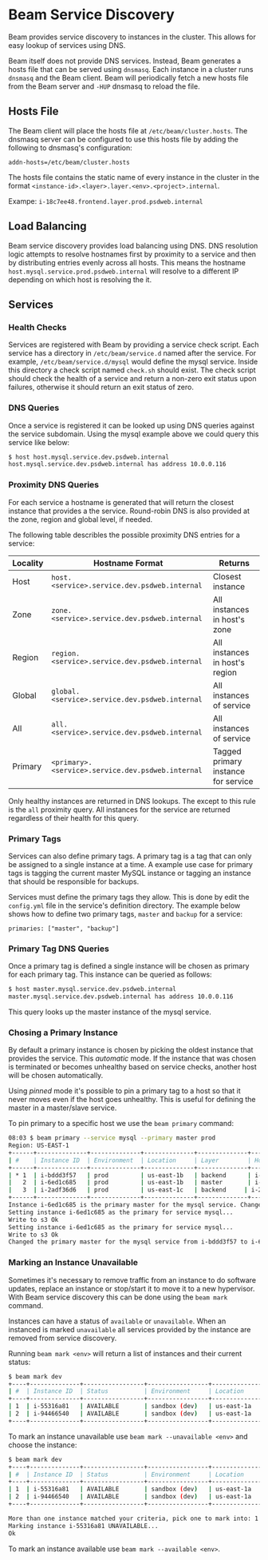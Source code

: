 # Beam Service Discovery

Beam provides service discovery to instances in the cluster. This allows for easy lookup of services using DNS.

Beam itself does not provide DNS services. Instead, Beam generates a hosts file that can be served using `dnsmasq`. Each instance in a cluster runs `dnsmasq` and the Beam client. Beam will periodically fetch a new hosts file from the Beam server and `-HUP` dnsmasq to reload the file.

## Hosts File

The Beam client will place the hosts file at `/etc/beam/cluster.hosts`. The dnsmasq server can be configured to use this hosts file by adding the following to dnsmasq's configuration:

```
addn-hosts=/etc/beam/cluster.hosts
```

The hosts file contains the static name of every instance in the cluster in the format
`<instance-id>.<layer>.layer.<env>.<project>.internal`.

Exampe: `i-18c7ee48.frontend.layer.prod.psdweb.internal`

## Load Balancing

Beam service discovery provides load balancing using DNS. DNS resolution logic attempts to resolve hostnames first by proximity to a service and then by distributing entries evenly across all hosts. This means the hostname `host.mysql.service.prod.psdweb.internal` will resolve to a different IP depending on which host is resolving the it.

## Services

### Health Checks

Services are registered with Beam by providing a service check script. Each service has a directory in `/etc/beam/service.d` named after the service. For example, `/etc/beam/service.d/mysql` would define the mysql service. Inside this directory a check script named `check.sh` should exist. The check script should check the health of a service and return a non-zero exit status upon failures, otherwise it should return an exit status of zero.

### DNS Queries

Once a service is registered it can be looked up using DNS queries against the service subdomain. Using the mysql example above we could query this service like below:

```bash
$ host host.mysql.service.dev.psdweb.internal
host.mysql.service.dev.psdweb.internal has address 10.0.0.116
```

### Proximity DNS Queries

For each service a hostname is generated that will return the closest instance that provides a the service. Round-robin DNS is also provided at the zone, region and global level, if needed.

The following table describles the possible proximity DNS entries for a service:

Locality          | Hostname Format                                    | Returns
----------------- | -------------------------------------------------- | -------
Host              | `host.<service>.service.dev.psdweb.internal`       | Closest instance
Zone              | `zone.<service>.service.dev.psdweb.internal`       | All instances in host's zone
Region            | `region.<service>.service.dev.psdweb.internal`     | All instances in host's region
Global            | `global.<service>.service.dev.psdweb.internal`     | All instances of service
All               | `all.<service>.service.dev.psdweb.internal`        | All instances of service
Primary           | `<primary>.<service>.service.dev.psdweb.internal`  | Tagged primary instance for service

Only healthy instances are returned in DNS lookups. The except to this rule is the `all` proximity query. All instances for the service are returned regardless of their health for this query.

### Primary Tags

Services can also define primary tags. A primary tag is a tag that can only be assigned to a single instance at a time. A example use case for primary tags is tagging the current master MySQL instance or tagging an instance that should be responsible for backups.

Services must define the primary tags they allow. This is done by edit the `config.yml` file in the service's definition directory. The example below shows how to define two primary tags, `master` and `backup` for a service:

```
primaries: ["master", "backup"]
```

### Primary Tag DNS Queries

Once a primary tag is defined a single instance will be chosen as primary for each primary tag. This instance can be queried as follows:

```bash
$ host master.mysql.service.dev.psdweb.internal
master.mysql.service.dev.psdweb.internal has address 10.0.0.116
```

This query looks up the master instance of the mysql service.

### Chosing a Primary Instance

By default a primary instance is chosen by picking the oldest instance that provides the service. This _automatic_ mode. If the instance that was chosen is terminated or becomes unhealthy based on service checks, another host will be chosen automatically.

Using _pinned_ mode it's possible to pin a primary tag to a host so that it never moves even if the host goes unhealthy. This is useful for defining the master in a master/slave service.

To pin primary to a specific host we use the `beam primary` command:

```bash
08:03 $ beam primary --service mysql --primary master prod
Region: US-EAST-1
+------+--------------+--------------+--------------+--------------+----------------------------------------------------------+
| #    | Instance ID  | Environment  | Location     | Layer        | Hostname                                                 |
+------+--------------+--------------+--------------+--------------+----------------------------------------------------------+
| * 1  | i-bddd3f57   | prod         | us-east-1b   | backend      | i-bddd3f57.backend.layer.prod.psdweb.internal            |
|   2  | i-6ed1c685   | prod         | us-east-1b   | master       | i-6ed1c685.master.layer.prod.psdweb.internal             |
|   3  | i-2adf36d6   | prod         | us-east-1c   | backend     | i-2adf36d6.backend.layer.prod.psdweb.internal           |
+------+--------------+--------------+--------------+--------------+----------------------------------------------------------+
Instance i-6ed1c685 is the primary master for the mysql service. Change it? (#/a/N) 2
Setting instance i-6ed1c685 as the primary for service mysql...
Write to s3 Ok
Setting instance i-6ed1c685 as the primary for service mysql...
Write to s3 Ok
Changed the primary master for the mysql service from i-bddd3f57 to i-6ed1c685 in US-EAST-1 region.
```

### Marking an Instance Unavailable

Sometimes it's necessary to remove traffic from an instance to do software updates, replace an instance or stop/start it to move it to a new hypervisor. With Beam service discovery this can be done using the `beam mark` command.

Instances can have a status of `available` or `unavailable`. When an instanced is marked `unavailable` all services provided by the instance are removed from service discovery.

Running `beam mark <env>` will return a list of instances and their current status:

```bash
$ beam mark dev
+----+--------------+-----------------+-----------------+--------------+--------------+--------------+----------------------------------------------------------+
| #  | Instance ID  | Status          | Environment     | Location     | Layer        | State        | Hostname                                                 |
+----+--------------+-----------------+-----------------+--------------+--------------+--------------+----------------------------------------------------------+
| 1  | i-55316a81   | AVAILABLE       | sandbox (dev)   | us-east-1a   | development  | running      | i-55316a81.development.layer.dev.example.internal        |
| 2  | i-94466540   | AVAILABLE       | sandbox (dev)   | us-east-1a   | development  | running      | i-94466540.development.layer.dev.example.internal        |
+----+--------------+-----------------+-----------------+--------------+--------------+--------------+----------------------------------------------------------+
```

To mark an instance unavailable use `beam mark --unavailable <env>` and choose the instance:

```bash
$ beam mark dev
+----+--------------+-----------------+-----------------+--------------+--------------+--------------+----------------------------------------------------------+
| #  | Instance ID  | Status          | Environment     | Location     | Layer        | State        | Hostname                                                 |
+----+--------------+-----------------+-----------------+--------------+--------------+--------------+----------------------------------------------------------+
| 1  | i-55316a81   | AVAILABLE       | sandbox (dev)   | us-east-1a   | development  | running      | i-55316a81.development.layer.dev.example.internal        |
| 2  | i-94466540   | AVAILABLE       | sandbox (dev)   | us-east-1a   | development  | running      | i-94466540.development.layer.dev.example.internal        |
+----+--------------+-----------------+-----------------+--------------+--------------+--------------+----------------------------------------------------------+

More than one instance matched your criteria, pick one to mark into: 1
Marking instance i-55316a81 UNAVAILABLE...
Ok
```

To mark an instance available use `beam mark --available <env>`.